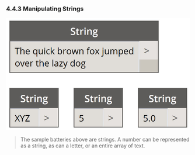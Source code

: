 ### 4.4.3 Manipulating Strings

![String Examples](images/4-4/4-4-1-01.jpg)
> The sample batteries above are strings.  A number can be represented as a string, as can a letter, or an entire array of text.